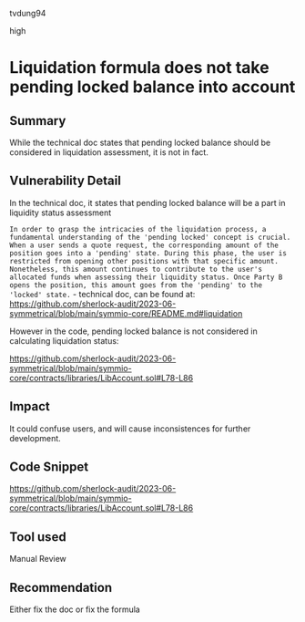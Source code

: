 tvdung94

high

# Liquidation formula does not take pending locked balance into account

## Summary
While the technical doc states that pending locked balance should be considered in liquidation assessment, it is not in fact.
## Vulnerability Detail
In the technical doc, it states that pending locked balance will be a part in liquidity status assessment

```In order to grasp the intricacies of the liquidation process, a fundamental understanding of the 'pending locked' concept is crucial. When a user sends a quote request, the corresponding amount of the position goes into a 'pending' state. During this phase, the user is restricted from opening other positions with that specific amount. Nonetheless, this amount continues to contribute to the user's allocated funds when assessing their liquidity status. Once Party B opens the position, this amount goes from the 'pending' to the 'locked' state.``` - technical doc, can be found at: https://github.com/sherlock-audit/2023-06-symmetrical/blob/main/symmio-core/README.md#liquidation

However in the code, pending locked balance is not considered in calculating liquidation status: 

https://github.com/sherlock-audit/2023-06-symmetrical/blob/main/symmio-core/contracts/libraries/LibAccount.sol#L78-L86

## Impact
It could confuse users, and will cause inconsistences for further development.
## Code Snippet
https://github.com/sherlock-audit/2023-06-symmetrical/blob/main/symmio-core/contracts/libraries/LibAccount.sol#L78-L86

## Tool used

Manual Review

## Recommendation
Either fix the doc or fix the formula